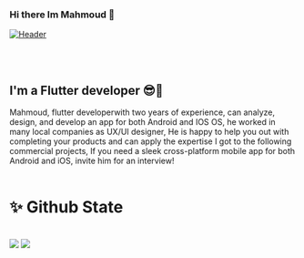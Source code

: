 ### Hi there Im Mahmoud 👋

<p><a target="_blank" rel="noopener noreferrer" href="https://user-images.githubusercontent.com/41232970/116540063-56fe7200-a8f2-11eb-83cb-a7537363da94.gif">
  <img align="center" src="https://cdn.dribbble.com/users/962321/screenshots/2788167/gif_13.gif" alt="Header" title="Header" style="max-width:100%;"></a></p>

<br/><br/>


## I'm a Flutter developer 😎🖤
Mahmoud, flutter developerwith two years of experience, can analyze, design, and develop an app for both Android and IOS OS, he worked in many local companies as UX/UI designer,
He is happy to help you out with completing your products and can apply the expertise I got to the following commercial projects, If you need a sleek cross-platform mobile app for both Android and iOS, invite him for an interview!
<br/><br/>
# ✨ Github State
<br/>
  <img align="center" src="codeSTACKr's GitHub Stats" src="https://github-readme-stats.vercel.app/api?username=ma7moudk3&theme=onedark" />
  <img align="center" src="https://github-readme-stats.vercel.app/api/top-langs/?username=ma7moudk3&theme=onedark" />


<!--
**ma7moudk3/ma7moudk3** is a ✨ _special_ ✨ repository because its `README.md` (this file) appears on your GitHub profile.

Here are some ideas to get you started:

- 🔭 I’m currently working on ...
- 🌱 I’m currently learning ...
- 👯 I’m looking to collaborate on ...
- 🤔 I’m looking for help with ...
- 💬 Ask me about ...
- 📫 How to reach me: ...
- 😄 Pronouns: ...
- ⚡ Fun fact: ...
-->
